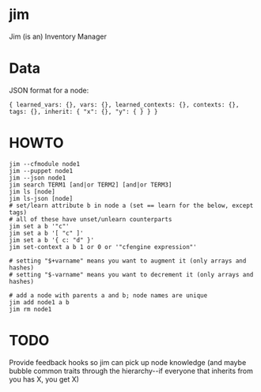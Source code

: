 jim
===

Jim (is an) Inventory Manager

# Data

JSON format for a node:

    { learned_vars: {}, vars: {}, learned_contexts: {}, contexts: {}, tags: {}, inherit: { "x": {}, "y": { } } }

# HOWTO

    jim --cfmodule node1
    jim --puppet node1
    jim --json node1
    jim search TERM1 [and|or TERM2] [and|or TERM3]
    jim ls [node]
    jim ls-json [node]
    # set/learn attribute b in node a (set == learn for the below, except tags)
    # all of these have unset/unlearn counterparts
    jim set a b '"c"'
    jim set a b '[ "c" ]'
    jim set a b '{ c: "d" }'
    jim set-context a b 1 or 0 or '"cfengine expression"'

    # setting "$+varname" means you want to augment it (only arrays and hashes)
    # setting "$-varname" means you want to decrement it (only arrays and hashes)

    # add a node with parents a and b; node names are unique
    jim add node1 a b
    jim rm node1

# TODO

Provide feedback hooks so jim can pick up node knowledge (and maybe
bubble common traits through the hierarchy--if everyone that inherits
from you has X, you get X)

